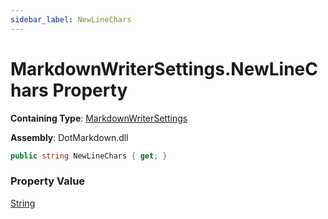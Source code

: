 ```yaml
---
sidebar_label: NewLineChars
---
```


# MarkdownWriterSettings\.NewLineChars Property

**Containing Type**: [MarkdownWriterSettings](../index.md)

**Assembly**: DotMarkdown\.dll

```csharp
public string NewLineChars { get; }
```

### Property Value

[String](https://docs.microsoft.com/en-us/dotnet/api/system.string)


